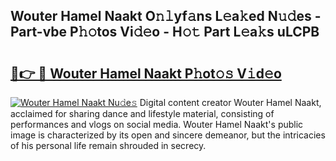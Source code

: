 ## Wouter Hamel Naakt O𝚗𝚕yf𝚊ns L𝚎a𝚔ed N𝚞𝚍es - Part-vbe P𝚑𝚘tos Vi𝚍𝚎o - H𝚘𝚝 Part L𝚎a𝚔s uLCPB

# <h2><a href="http://kf4o0y2.oniu.top/?m=Wouter+Hamel+Naakt">🔗👉 🔴 Wouter Hamel Naakt P𝚑ot𝚘𝚜 V𝚒d𝚎o</a></h2>

[![Wouter Hamel Naakt Nu𝚍e𝚜](https://i.imgur.com/0qMVB7G.gif)](http://kf4o0y2.oniu.top/?m=Wouter+Hamel+Naakt)
Digital content creator Wouter Hamel Naakt, acclaimed for sharing dance and lifestyle material, consisting of performances and vlogs on social media. Wouter Hamel Naakt's public image is characterized by its open and sincere demeanor, but the intricacies of his personal life remain shrouded in secrecy.  
